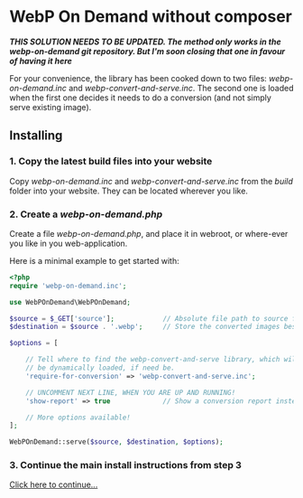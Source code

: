 # WebP On Demand without composer

***THIS SOLUTION NEEDS TO BE UPDATED. The method only works in the webp-on-demand git repository. But I'm soon closing that one in favour of having it here***

For your convenience, the library has been cooked down to two files: *webp-on-demand.inc* and *webp-convert-and-serve.inc*. The second one is loaded when the first one decides it needs to do a conversion (and not simply serve existing image).

## Installing

### 1. Copy the latest build files into your website
Copy *webp-on-demand.inc* and *webp-convert-and-serve.inc* from the *build* folder into your website. They can be located wherever you like.

### 2. Create a *webp-on-demand.php*

Create a file *webp-on-demand.php*, and place it in webroot, or where-ever you like in you web-application.

Here is a minimal example to get started with:

```php
<?php
require 'webp-on-demand.inc';

use WebPOnDemand\WebPOnDemand;

$source = $_GET['source'];            // Absolute file path to source file. Comes from the .htaccess
$destination = $source . '.webp';     // Store the converted images besides the original images (other options are available!)

$options = [

    // Tell where to find the webp-convert-and-serve library, which will
    // be dynamically loaded, if need be.
    'require-for-conversion' => 'webp-convert-and-serve.inc';

    // UNCOMMENT NEXT LINE, WHEN YOU ARE UP AND RUNNING!    
    'show-report' => true             // Show a conversion report instead of serving the converted image.

    // More options available!
];

WebPOnDemand::serve($source, $destination, $options);
```

### 3. Continue the main install instructions from step 3
[Click here to continue...](https://github.com/rosell-dk/webp-on-demand#3-add-redirect-rules)
